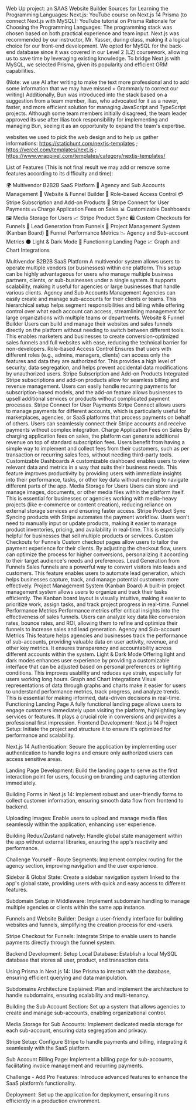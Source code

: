 Web Up project: an SAAS Website Builder
Sources for Learning the Programming Languages:
Next.js: YouTube course on Next.js 14
Prisma (to connect Next.js with MySQL): YouTube tutorial on Prisma
Rationale for Choosing the Programming Languages:
The programming stack was chosen based on both practical experience and team input. Next.js was recommended by our instructor, Mr. Yasser, during class, making it a logical choice for our front-end development. We opted for MySQL for the back-end database since it was covered in our Level 2 (L2) coursework, allowing us to save time by leveraging existing knowledge. To bridge Next.js with MySQL, we selected Prisma, given its popularity and efficient ORM capabilities.

(Note: we use AI after writing to make the text more professional and to add some information that we may have missed + Grammarly to correct our writing)
Additionally, Bun was introduced into the stack based on a suggestion from a team member, Ilias, who advocated for it as a newer, faster, and more efficient solution for managing JavaScript and TypeScript projects. Although some team members initially disagreed, the team leader approved its use after Ilias took responsibility for implementing and managing Bun, seeing it as an opportunity to expand the team's expertise.

websites we used to pick the web design and to help us gather informations: https://statichunt.com/nextjs-templates ; https://vercel.com/templates/next.js ; https://www.wrappixel.com/templates/category/nextjs-templates/

List of Features (This is not final result we may add or remove some features according to its difficulty and time):

🌍 Multivendor B2B2B SaaS Platform
🏢 Agency and Sub Accounts Management
🚀 Website & Funnel Builder
🎯 Role-based Access Control
💳 Stripe Subscription and Add-on Products
🔗 Stripe Connect for User Payments
💵 Charge Application Fees on Sales
📊 Customizable Dashboards
🖼️ Media Storage for Users
📈 Stripe Product Sync
🛍️ Custom Checkouts for Funnels
📧 Lead Generation from Funnels
🧾 Project Management System (Kanban Board)
📅 Funnel Performance Metrics
📉 Agency and Sub-account Metrics
🌑 Light & Dark Mode
🎨 Functioning Landing Page
📈 Graph and Chart Integrations

Multivendor B2B2B SaaS Platform
A multivendor system allows users to operate multiple vendors (or businesses) within one platform. This setup can be highly advantageous for users who manage multiple business partners, clients, or sub-businesses under a single system. It supports scalability, making it useful for agencies or large businesses that handle various clients.
Agency and Sub Accounts Management
Agencies can easily create and manage sub-accounts for their clients or teams. This hierarchical setup helps segment responsibilities and billing while offering control over what each account can access, streamlining management for large organizations with multiple teams or departments.
Website & Funnel Builder
Users can build and manage their websites and sales funnels directly on the platform without needing to switch between different tools. This enables marketers and businesses to create conversion-optimized sales funnels and full websites with ease, reducing the technical barrier for non-developers.
Role-based Access Control
Ensures that users with different roles (e.g., admins, managers, clients) can access only the features and data they are authorized for. This provides a high level of security, data segregation, and helps prevent accidental data modifications by unauthorized users.
Stripe Subscription and Add-on Products
Integrated Stripe subscriptions and add-on products allow for seamless billing and revenue management. Users can easily handle recurring payments for subscription-based models, and the add-on feature allows businesses to upsell additional services or products without complicated payment processes.
Stripe Connect for User Payments
Stripe Connect allows users to manage payments for different accounts, which is particularly useful for marketplaces, agencies, or SaaS platforms that process payments on behalf of others. Users can seamlessly connect their Stripe accounts and receive payments without complex integration.
Charge Application Fees on Sales
By charging application fees on sales, the platform can generate additional revenue on top of standard subscription fees. Users benefit from having a simple way to implement and collect fees from their customers, such as per transaction or recurring sales fees, without needing third-party tools.
Customizable Dashboards
A customizable dashboard enables users to view relevant data and metrics in a way that suits their business needs. This feature improves productivity by providing users with immediate insights into their performance, tasks, or other key data without needing to navigate different parts of the app.
Media Storage for Users
Users can store and manage images, documents, or other media files within the platform itself. This is essential for businesses or agencies working with media-heavy projects (like e-commerce or content creation), reducing reliance on external storage services and ensuring faster access.
Stripe Product Sync
Syncing products with Stripe automates the payment workflow. Users won’t need to manually input or update products, making it easier to manage product inventories, pricing, and availability in real-time. This is especially helpful for businesses that sell multiple products or services.
Custom Checkouts for Funnels
Custom checkout pages allow users to tailor the payment experience for their clients. By adjusting the checkout flow, users can optimize the process for higher conversions, personalizing it according to their target audience's needs and preferences.
Lead Generation from Funnels
Sales funnels are a powerful way to convert visitors into leads and customers. This feature enables users to automate lead generation, which helps businesses capture, track, and manage potential customers more effectively.
Project Management System (Kanban Board)
A built-in project management system allows users to organize and track their tasks efficiently. The Kanban board layout is visually intuitive, making it easier to prioritize work, assign tasks, and track project progress in real-time.
Funnel Performance Metrics
Performance metrics offer critical insights into the effectiveness of sales funnels. Users can analyze key data like conversion rates, bounce rates, and ROI, allowing them to refine and optimize their funnels to increase sales and lead generation.
Agency and Sub-account Metrics
This feature helps agencies and businesses track the performance of sub-accounts, providing valuable data on user activity, revenue, and other key metrics. It ensures transparency and accountability across different accounts within the system.
Light & Dark Mode
Offering light and dark modes enhances user experience by providing a customizable interface that can be adjusted based on personal preferences or lighting conditions. This improves usability and reduces eye strain, especially for users working long hours.
Graph and Chart Integrations
Visual representations of data through graphs and charts make it easier for users to understand performance metrics, track progress, and analyze trends. This is essential for making informed, data-driven decisions in real-time.
Functioning Landing Page
A fully functional landing page allows users to engage customers immediately upon visiting the platform, highlighting key services or features. It plays a crucial role in conversions and provides a professional first impression.
Frontend Development:
Next.js 14 Project Setup: Initiate the project and structure it to ensure it's optimized for performance and scalability.

Next.js 14 Authentication: Secure the application by implementing user authentication to handle logins and ensure only authorized users can access sensitive areas.

Landing Page Development: Build the landing page to serve as the first interaction point for users, focusing on branding and capturing attention immediately.

Building Forms in Next.js 14: Implement robust and user-friendly forms to collect customer information, ensuring smooth data flow from frontend to backend.

Uploading Images: Enable users to upload and manage media files seamlessly within the application, enhancing user experience.

Building Redux/Zustand natively: Handle global state management within the app without external libraries, ensuring the app's reactivity and performance.

Challenge Yourself - Route Segments: Implement complex routing for the agency section, improving navigation and the user experience.

Sidebar & Global State: Create a sidebar navigation system linked to the app's global state, providing users with quick and easy access to different features.

Subdomain Setup in Middleware: Implement subdomain handling to manage multiple agencies or clients within the same app instance.

Funnels and Website Builder: Design a user-friendly interface for building websites and funnels, simplifying the creation process for end-users.

Stripe Checkout for Funnels: Integrate Stripe to enable users to handle payments directly through the funnel system.

Backend Development:
Setup Local Database: Establish a local MySQL database that stores all user, product, and transaction data.

Using Prisma in Next.js 14: Use Prisma to interact with the database, ensuring efficient querying and data manipulation.

Subdomains Architecture Explained: Plan and implement the architecture to handle subdomains, ensuring scalability and multi-tenancy.

Building the Sub Account Section: Set up a system that allows agencies to create and manage sub-accounts, enabling organizational control.

Media Storage for Sub Accounts: Implement dedicated media storage for each sub-account, ensuring data segregation and privacy.

Stripe Setup: Configure Stripe to handle payments and billing, integrating it seamlessly with the SaaS platform.

Sub Account Billing Page: Implement a billing page for sub-accounts, facilitating invoice management and recurring payments.

Challenge - Add Pro Features: Introduce advanced features to enhance the SaaS platform’s functionality.

Deployment: Set up the application for deployment, ensuring it runs efficiently in a production environment.
